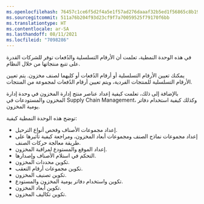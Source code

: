 ```yaml
---
ms.openlocfilehash: 76457c1ce6f5d2f4a5e1f57ad276daaaf32b5ed1f56865c8b19963797cc0c4fa
ms.sourcegitcommit: 511a76b204f93d23cf9f7a70059525f79170f6bb
ms.translationtype: HT
ms.contentlocale: ar-SA
ms.lasthandoff: 08/11/2021
ms.locfileid: "7098286"
---
```

في هذه الوحدة النمطية، تعلمت أن الأرقام التسلسلية والدُفعات توفر للشركات القدرة على تتبع منتجاتها من خلال النظام.

يمكنك تعيين الأرقام التسلسلية أو أرقام الدُفعات أو كليهما لصنف مخزون. يتم تعيين الأرقام التسلسلية للمنتجات الفردية، ويتم تعيين أرقام الدُفعات لمجموعة من المنتجات.

بالإضافة إلى ذلك، تعلمت كيفية إعداد عناصر منتج إدارة المخزون في وحدة إدارة المخزون والمستودعات في Supply Chain Management، وكذلك كيفية استخدام دفاتر يومية المخزون. 

توضح هذه الوحدة النمطية كيفية:

- إعداد مجموعات الأصناف وفحص أنواع الترحيل.
- إعداد مجموعات نماذج الصنف ومجموعات أبعاد المخزون، ومراجعة كيفية تأثيرها على طريقة معالجة حركات الصنف.
- إعداد الموقع والمستودع لمراقبة المخزون.
- التحكم في استلام الأصناف وإصدارها.
- تكوين محددات المخزون.
- تكوين مجموعات أرقام التعقب.
- تكوين تصنيف المخزون.
- تكوين واستخدام دفاتر يومية المخزون والمستودع.
- تكوين أبعاد المخزون.
- تكوين تكاليف المخزون.

